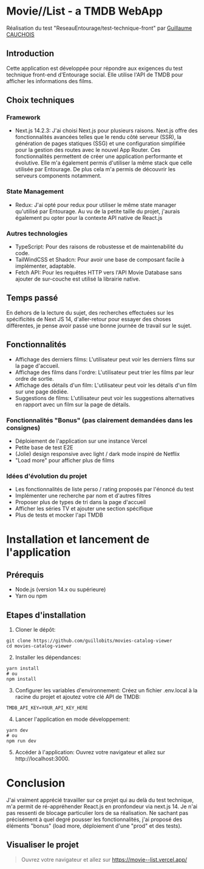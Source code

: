 # Movie//List - a TMDB WebApp

Réalisation du test "ReseauEntourage/test-technique-front" par [Guillaume CAUCHOIS](https://github.com/guillobits)

## Introduction

Cette application est développée pour répondre aux exigences du test technique front-end d'Entourage social. Elle utilise l'API de TMDB pour afficher les informations des films.


## Choix techniques

### Framework
- Next.js 14.2.3: J'ai choisi Next.js pour plusieurs raisons. Next.js offre des fonctionnalités avancées telles que le rendu côté serveur (SSR), la génération de pages statiques (SSG) et une configuration simplifiée pour la gestion des routes avec le nouvel App Router. Ces fonctionnalités permettent de créer une application performante et évolutive. Elle m'a également permis d'utiliser la même stack que celle utilisée par Entourage. De plus cela m'a permis de découvrir les serveurs components notamment.

### State Management
- Redux: J'ai opté pour redux pour utiliser le même state manager qu'utilisé par Entourage. Au vu de la petite taille du projet, j'aurais également pu opter pour la contexte API native de React.js

### Autres technologies
- TypeScript: Pour des raisons de robustesse et de maintenabilité du code.
- TailWindCSS et Shadcn: Pour avoir une base de composant facile à implémenter, adaptable.
- Fetch API: Pour les requêtes HTTP vers l'API Movie Database sans ajouter de sur-couche est utilisé la librairie native.

## Temps passé
En dehors de la lecture du sujet, des recherches effectuées sur les spécificités de Next JS 14, d'aller-retour pour essayer des choses différentes, je pense avoir passé une bonne journée de travail sur le sujet.

## Fonctionnalités
- Affichage des derniers films: L'utilisateur peut voir les derniers films sur la page d'accueil.
- Affichage des films dans l'ordre: L'utilisateur peut trier les films par leur ordre de sortie.
- Affichage des détails d'un film: L'utilisateur peut voir les détails d'un film sur une page dédiée.
- Suggestions de films: L'utilisateur peut voir les suggestions alternatives en rapport avec un film sur la page de détails.

### Fonctionnalités "Bonus" (pas clairement demandées dans les consignes)

- Déploiement de l'application sur une instance Vercel
- Petite base de test E2E
- (Jolie) design responsive avec light / dark mode inspiré de Netflix
- "Load more" pour afficher plus de films

### Idées d'évolution du projet
- Les fonctionnalités de liste perso / rating proposés par l'énoncé du test
- Implémenter une recherche par nom et d'autres filtres
- Proposer plus de types de tri dans la page d'accueil
- Afficher les séries TV et ajouter une section spécifique
- Plus de tests et mocker l'api TMDB

# Installation et lancement de l'application

## Prérequis
- Node.js (version 14.x ou supérieure)
- Yarn ou npm

## Etapes d'installation

1. Cloner le dépôt:
```
git clone https://github.com/guillobits/movies-catalog-viewer
cd movies-catalog-viewer
```

2. Installer les dépendances:
```
yarn install
# ou
npm install
```

3. Configurer les variables d'environnement:
Créez un fichier .env.local à la racine du projet et ajoutez votre clé API de TMDB:
```
TMDB_API_KEY=YOUR_API_KEY_HERE
```

4. Lancer l'application en mode développement:
```
yarn dev
# ou
npm run dev
```

5. Accéder à l'application:
Ouvrez votre navigateur et allez sur http://localhost:3000.

# Conclusion
J'ai vraiment apprécié travailler sur ce projet qui au delà du test technique, m'a permit de ré-appréhender React.js en pronfondeur via next.js 14.
Je n'ai pas ressenti de blocage particulier lors de sa réalisation. Ne sachant pas précisément à quel degré pousser les fonctionnalités, j'ai proposé des éléments "bonus" (load more, déploiement d'une "prod" et des tests).

## Visualiser le projet

> Ouvrez votre navigateur et allez sur https://movie--list.vercel.app/

